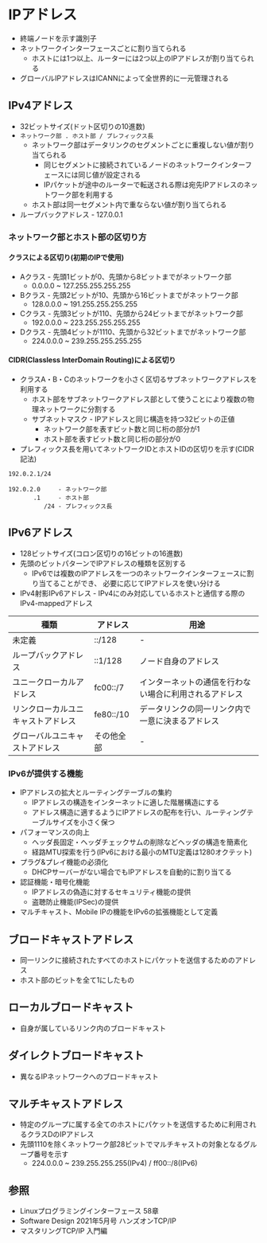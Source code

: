 # IPアドレス
- 終端ノードを示す識別子
- ネットワークインターフェースごとに割り当てられる
  - ホストには1つ以上、ルーターには2つ以上のIPアドレスが割り当てられる
- グローバルIPアドレスはICANNによって全世界的に一元管理される

## IPv4アドレス
- 32ビットサイズ(ドット区切りの10進数)
- `ネットワーク部 . ホスト部 / プレフィックス長`
  - ネットワーク部はデータリンクのセグメントごとに重複しない値が割り当てられる
    - 同じセグメントに接続されているノードのネットワークインターフェースには同じ値が設定される
    - IPパケットが途中のルーターで転送される際は宛先IPアドレスのネットワーク部を利用する
  - ホスト部は同一セグメント内で重ならない値が割り当てられる
- ループバックアドレス - 127.0.0.1

### ネットワーク部とホスト部の区切り方
#### クラスによる区切り(初期のIPで使用)
- Aクラス - 先頭1ビットが0、先頭から8ビットまでがネットワーク部
  - 0.0.0.0 ~ 127.255.255.255.255
- Bクラス - 先頭2ビットが10、先頭から16ビットまでがネットワーク部
  - 128.0.0.0 ~ 191.255.255.255.255
- Cクラス - 先頭3ビットが110、先頭から24ビットまでがネットワーク部
  - 192.0.0.0 ~ 223.255.255.255.255
- Dクラス - 先頭4ビットが1110、先頭から32ビットまでがネットワーク部
  - 224.0.0.0 ~ 239.255.255.255.255

#### CIDR(Classless InterDomain Routing)による区切り
- クラスA・B・Cのネットワークを小さく区切るサブネットワークアドレスを利用する
  - ホスト部をサブネットワークアドレス部として使うことにより複数の物理ネットワークに分割する
  - サブネットマスク - IPアドレスと同じ構造を持つ32ビットの正値
    - ネットワーク部を表すビット数と同じ桁の部分が1
    - ホスト部を表すビット数と同じ桁の部分が0
- プレフィックス長を用いてネットワークIDとホストIDの区切りを示す(CIDR記法)

```
192.0.2.1/24

192.0.2.0     - ネットワーク部
       .1     - ホスト部
          /24 - プレフィックス長
```

## IPv6アドレス
- 128ビットサイズ(コロン区切りの16ビットの16進数)
- 先頭のビットパターンでIPアドレスの種類を区別する
  - IPv6では複数のIPアドレスを一つのネットワークインターフェースに割り当てることができ、
    必要に応じてIPアドレスを使い分ける
- IPv4射影IPv6アドレス - IPv4にのみ対応しているホストと通信する際のIPv4-mappedアドレス

| 種類                               | アドレス  | 用途                                                   |
| -                                  | -         | -                                                      |
| 未定義                             | ::/128    | -                                                      |
| ループバックアドレス               | ::1/128   | ノード自身のアドレス                                   |
| ユニークローカルアドレス           | fc00::/7  | インターネットの通信を行わない場合に利用されるアドレス |
| リンクローカルユニキャストアドレス | fe80::/10 | データリンクの同一リンク内で一意に決まるアドレス       |
| グローバルユニキャストアドレス     | その他全部| -                                                      |

### IPv6が提供する機能
- IPアドレスの拡大とルーティングテーブルの集約
  - IPアドレスの構造をインターネットに適した階層構造にする
  - アドレス構造に適するようにIPアドレスの配布を行い、ルーティングテーブルサイズを小さく保つ
- パフォーマンスの向上
  - ヘッダ長固定・ヘッダチェックサムの削除などヘッダの構造を簡素化
  - 経路MTU探索を行う(IPv6における最小のMTU定義は1280オクテット)
- プラグ&プレイ機能の必須化
  - DHCPサーバーがない場合でもIPアドレスを自動的に割り当てる
- 認証機能・暗号化機能
  - IPアドレスの偽造に対するセキュリティ機能の提供
  - 盗聴防止機能(IPSec)の提供
- マルチキャスト、Mobile IPの機能をIPv6の拡張機能として定義

## ブロードキャストアドレス
- 同一リンクに接続されたすべてのホストにパケットを送信するためのアドレス
- ホスト部のビットを全て1にしたもの

## ローカルブロードキャスト
- 自身が属しているリンク内のブロードキャスト

## ダイレクトブロードキャスト
- 異なるIPネットワークへのブロードキャスト

## マルチキャストアドレス
- 特定のグループに属する全てのホストにパケットを送信するために利用されるクラスDのIPアドレス
- 先頭1110を除くネットワーク部28ビットでマルチキャストの対象となるグループ番号を示す
  - 224.0.0.0 ~ 239.255.255.255(IPv4) / ff00::/8(IPv6)

## 参照
- Linuxプログラミングインターフェース 58章
- Software Design 2021年5月号 ハンズオンTCP/IP
- マスタリングTCP/IP 入門編
